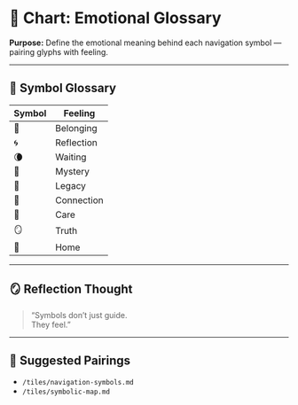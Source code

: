 # 🧬 Chart: Emotional Glossary  
**Purpose:** Define the emotional meaning behind each navigation symbol — pairing glyphs with feeling.

---

## 🌌 Symbol Glossary

| Symbol | Feeling |
|--------|---------|
| 🔴 | Belonging  
| 🌀 | Reflection  
| 🌘 | Waiting  
| 👻 | Mystery  
| 📡 | Legacy  
| 🌉 | Connection  
| 🫧 | Care  
| 🪞 | Truth  
| 🌌 | Home  

---

## 🪞 Reflection Thought

> “Symbols don’t just guide.  
> They feel.”

---

## 🔗 Suggested Pairings

- `/tiles/navigation-symbols.md`  
- `/tiles/symbolic-map.md`  
